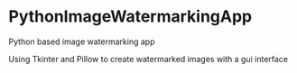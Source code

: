# PythonImageWatermarkingApp
Python based image watermarking app

Using Tkinter and Pillow to create watermarked images with a gui interface
